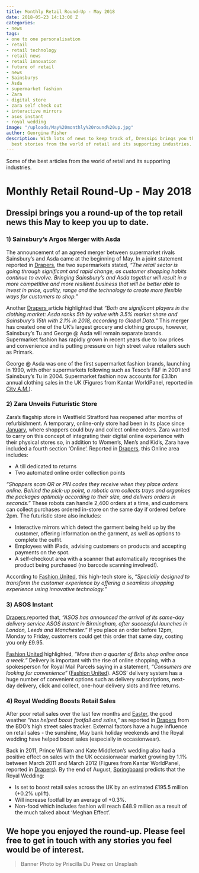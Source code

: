 ```yaml
---
title: Monthly Retail Round-Up - May 2018
date: 2018-05-23 14:13:00 Z
categories:
- news
tags:
- one to one personalisation
- retail
- retail technology
- retail news
- retail innovation
- future of retail
- news
- Sainsburys
- Asda
- supermarket fashion
- Zara
- digital store
- zara self check out
- interactive mirrors
- asos instant
- royal wedding
image: "/uploads/May%20monthly%20round%20up.jpg"
author: Georgina Fisher
description: With lots of news to keep track of, Dressipi brings you this month's
  best stories from the world of retail and its supporting industries.
---
```


Some of the best articles from the world of retail and its supporting industries.

# Monthly Retail Round-Up - May 2018

## Dressipi brings you a round-up of the top retail news this May to keep you up to date.

### 1) Sainsbury’s Argos Merger with Asda

The announcement of an agreed merger between supermarket rivals Sainsbury’s and Asda came at the beginning of May. In a joint statement reported in [Drapers](https://www.drapersonline.com/7030149.article?utm_source=newsletter&utm_medium=email&utm_campaign=DR_EditorialNewsletters.Reg:%20Send%20-%20Daily%20News&mkt_tok=eyJpIjoiTXpReFpHVTJaakl4TURVMyIsInQiOiJ2V2hkTWNsd3lNdnNaekN4dWs2K1NKa0xIVGdXeHFsZTJ3TEhUdUNmNXpxNUFoYnZJdWpHK0ZReFJoSHZ6bDN5U1wvSmJnQ1pwTlNmQ0Q2MWkxRTJCTzZjMlYxQ2oxSEM1a1FHMURNbWFJZzV5RTN2cEc0Y1VDeXJnZlZwTHJrT3cifQ%3D%3D), the two supermarkets stated, *“The retail sector is going through significant and rapid change, as customer shopping habits continue to evolve. Bringing Sainsbury’s and Asda together will result in a more competitive and more resilient business that will be better able to invest in price, quality, range and the technology to create more flexible ways for customers to shop.”*

Another [Drapers ](https://www.drapersonline.com/7030171.article?utm_source=newsletter&utm_medium=email&utm_campaign=DR_EditorialNewsletters.Reg:%20Send%20-%20Daily%20News&mkt_tok=eyJpIjoiWldWa1pXRTVaalk1TnpSayIsInQiOiJHbDJBYnBlK1F4SkVyOXNZaXpTbmhudzdRVmNcL2hqd09NTk5uMTh4TVFudzFvQllaVGxDY21ySEdHM0ZTdkZiUVU2aVA2bHMwQmFOcUhxTHlqQVo0cUVKOHBuTmR3RmdMVXB2UjNaRDdLT2pEZWZ5VHFjZGFKdW1weUVubUtiRDEifQ%3D%3D)article highlighted that *“Both are significant players in the clothing market: Asda ranks 5th by value with 3.5% market share and Sainsbury’s 15th with 2.1% in 2018, according to Global Data.”* This merger has created one of the UK’s largest grocery and clothing groups, however, Sainsbury’s Tu and George @ Asda will remain separate brands. Supermarket fashion has rapidly grown in recent years due to low prices and convenience and is putting pressure on high street value retailers such as Primark. 

George @ Asda was one of the first supermarket fashion brands, launching in 1990, with other supermarkets following such as Tesco’s F&F in 2001 and Sainsbury’s Tu in 2004. Supermarket fashion now accounts for £3.1bn annual clothing sales in the UK (Figures from Kantar WorldPanel, reported in [City A.M.](http://www.cityam.com/274427/suits-you-supermarket-fashion-turning-heads-uk-)).

### 2) Zara Unveils Futuristic Store

Zara’s flagship store in Westfield Stratford has reopened after months of refurbishment. A temporary, online-only store had been in its place since [January](https://dressipi.com/blog/monthly-retail-round-up-january-2018/), where shoppers could buy and collect online orders. Zara wanted to carry on this concept of integrating their digital online experience with their physical stores so, in addition to Women’s, Men’s and Kid’s, Zara have included a fourth section ‘Online’. Reported in [Drapers](https://www.drapersonline.com/7030402.article?utm_source=newsletter&utm_medium=email&utm_campaign=DR_EditorialNewsletters.Reg:%20Send%20-%20Daily%20News&mkt_tok=eyJpIjoiT0dOak56a3laRGxsWkdVMiIsInQiOiJiZlwvcXI0TnBkTlVJK2N6TGRXbHk0akVCanczTCtBb0RcL2dRQ0pydkVlbCs4VDdhZnhBRG1yN3RQWHRIR0NtZCtSQ1F5V3JHQmh3Umhjc3d0XC8yYnBqcXJ0cXRsNVhtNDFJR3RLU1wvdmVrRmN4Uklrb0p0bDRzd093QTg0S2YxZkIifQ%3D%3D), this Online area includes:

* A till dedicated to returns
* Two automated online order collection points 

*“Shoppers scan QR or PIN codes they receive when they place orders online. Behind the pick-up point, a robotic arm collects trays and organises the packages optimally according to their size, and delivers orders in seconds.”* These robots can handle 2,400 orders at a time, and customers can collect purchases ordered in-store on the same day if ordered before 2pm. The futuristic store also includes:

* Interactive mirrors which detect the garment being held up by the customer, offering information on the garment, as well as options to complete the outfit.
* Employees with iPads, advising customers on products and accepting payments on the spot.
* A self-checkout area with a scanner that automatically recognises the product being purchased (no barcode scanning involved!).

According to [Fashion United](https://fashionunited.uk/news/retail/inditex-opens-the-zara-store-of-tomorrow-at-westfield-stratford/2018051729700), this high-tech store is, *“Specially designed to transform the customer experience by offering a seamless shopping experience using innovative technology.”*

### 3) ASOS Instant

[Drapers ](https://www.drapersonline.com/7030354.article?utm_source=newsletter&utm_medium=email&utm_campaign=DR_EditorialNewsletters.Reg:%20Send%20-%20Daily%20News&mkt_tok=eyJpIjoiTnpCbU16WmxNVEZsTnpObSIsInQiOiJieDhYd2JnV2ZRWlZMaFB3ellTUTZSUWdqU05cL3UyS2F6bnhqenRTVU81NnhCTDBJM0RJMEdUVVdWRG0xOWRHU243WlwvYjVrQ0Vpand5SXRjXC9maVZOb3lvYUNzXC9IRk5uUGxncXZ3aVlacCtaVHlESUxaMGE5ekpjbGNadW1yTUgifQ%3D%3D)reported that, *“ASOS has announced the arrival of its same-day delivery service ASOS Instant in Birmingham, after successful launches in London, Leeds and Manchester.”* If you place an order before 12pm, Monday to Friday, customers could get this order that same day, costing you only £9.95.

[Fashion United](https://fashionunited.uk/news/retail/more-than-a-quarter-of-brits-shop-online-once-a-week/2018051529632?utm_source=FashionUnited+UK+Trade+Journal&utm_campaign=91a871624e-EMAIL_CAMPAIGN_2018_05_15&utm_medium=email&utm_term=0_18295b0d8e-91a871624e-151222577) highlighted, *“More than a quarter of Brits shop online once a week.”* Delivery is important with the rise of online shopping, with a spokesperson for Royal Mail Parcels saying in a statement, *“Consumers are looking for convenience”* ([Fashion United](https://fashionunited.uk/news/retail/more-than-a-quarter-of-brits-shop-online-once-a-week/2018051529632?utm_source=FashionUnited+UK+Trade+Journal&utm_campaign=91a871624e-EMAIL_CAMPAIGN_2018_05_15&utm_medium=email&utm_term=0_18295b0d8e-91a871624e-151222577)). ASOS’ delivery system has a huge number of convenient options such as delivery subscriptions, next-day delivery, click and collect, one-hour delivery slots and free returns.

### 4) Royal Wedding Boosts Retail Sales

After poor retail sales over the last few months and [Easter](https://dressipi.com/blog/monthly-retail-round-up-april-2018/), the good weather *“has helped boost footfall and sales,”* as reported in [Drapers](https://www.drapersonline.com/news/fashion-sales-boosted-by-good-weather/7030412.article?search=https%3a%2f%2fwww.drapersonline.com%2fsearcharticles%3fqsearch%3d1%26keywords%3dweather) from the BDO’s high street sales tracker. External factors have a huge influence on retail sales - the sunshine, May bank holiday weekends and the Royal wedding have helped boost sales (especially in occasionwear).

Back in 2011, Prince William and Kate Middleton’s wedding also had a positive effect on sales with the UK occasionwear market growing by 1.1% between March 2011 and March 2012 (Figures from Kantar WorldPanel, reported in [Drapers](https://www.drapersonline.com/news/women-are-seeking-that-special-something/5036257.article)). By the end of August, [Springboard](https://www.spring-board.info/review-download/royal-wedding-footfall-sales-forecast-2018) predicts that the Royal Wedding: 

* Is set to boost retail sales across the UK by an estimated £195.5 million (+0.2% uplift).
* Will increase footfall by an average of +0.3%.
* Non-food which includes fashion will reach £48.9 million as a result of the much talked about ‘Meghan Effect’.

## We hope you enjoyed the round-up. Please feel free to get in touch with any stories you feel would be of interest. 

> Banner Photo by Priscilla Du Preez on Unsplash